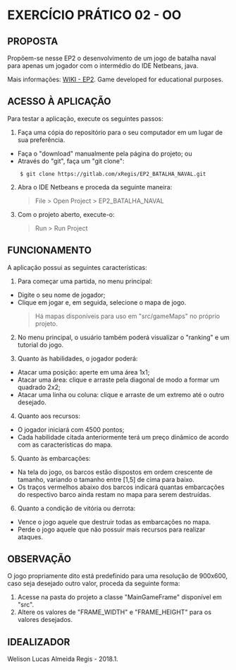 EXERCÍCIO PRÁTICO 02 - OO
=========================

## PROPOSTA
Propõem-se nesse EP2 o desenvolvimento de um jogo de batalha naval para apenas um jogador com o intermédio do IDE Netbeans, java.

Mais informações:  [WIKI - EP2](https://gitlab.com/oofga/eps_2018_1/ep2/wikis/home).
Game developed for educational purposes.

## ACESSO À APLICAÇÃO
Para testar a aplicação, execute os seguintes passos:
1. Faça uma cópia do repositório para o seu computador em um lugar de sua preferência. 
* Faça o "download" manualmente pela página do projeto; ou
* Através do "git", faça um "git clone":

```
    $ git clone https://gitlab.com/xRegis/EP2_BATALHA_NAVAL.git
```

2. Abra o IDE Netbeans e proceda da seguinte maneira:
    > File  >  Open Project > EP2_BATALHA_NAVAL

3. Com o projeto aberto, execute-o:
    > Run > Run Project

## FUNCIONAMENTO
A aplicação possui as seguintes características:
1. Para começar uma partida, no menu principal:
* Digite o seu nome de jogador;
* Clique em jogar e, em seguida, selecione o mapa de jogo.
    > Há mapas disponíveis para uso em "src/gameMaps" no próprio projeto.

2. No menu principal, o usuário também poderá visualizar o "ranking" e um tutorial do jogo.

3. Quanto às habilidades, o jogador poderá:
* Atacar uma posição: aperte em uma área 1x1;
* Atacar uma área: clique e arraste pela diagonal de modo a formar um quadrado 2x2;
* Atacar uma linha ou coluna: clique e arraste de um extremo até o outro desejado.

4. Quanto aos recursos:
* O jogador iniciará com 4500 pontos;
* Cada habilidade citada anteriormente terá um preço dinâmico de acordo com as características do mapa.

5. Quanto às embarcações:
* Na tela do jogo, os barcos estão dispostos em ordem crescente de tamanho, variando o tamanho entre [1,5] de cima para baixo.
* Os traços vermelhos abaixo dos barcos indicará quantas embarcações do respectivo barco ainda restam no mapa para serem destruídas.

6. Quanto a condição de vitória ou derrota:
* Vence o jogo aquele que destruir todas as embarcações no mapa.
* Perde o jogo aquele que não possuir mais recursos para realizar ataques.

## OBSERVAÇÃO
O jogo propriamente dito está predefinido para uma resolução de 900x600, caso seja desejado outro valor, proceda da seguinte forma:
1. Acesse na pasta do projeto a classe "MainGameFrame" disponível em "src".
2. Altere os valores de "FRAME_WIDTH" e "FRAME_HEIGHT" para os valores desejados.

## IDEALIZADOR
Welison Lucas Almeida Regis - 2018.1.
